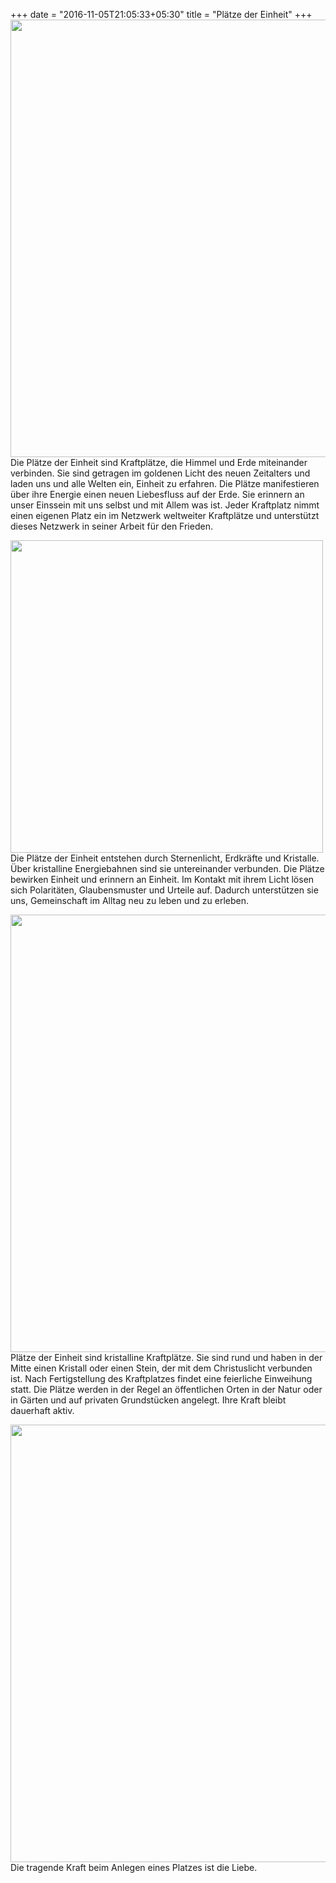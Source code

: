 +++
date = "2016-11-05T21:05:33+05:30"
title = "Plätze der Einheit"
+++
<img src="/img/portfolio/rosa_kristall.jpg" width=700px id="bildImText" align="left"/>

Die Plätze der Einheit sind Kraftplätze, die Himmel
und Erde miteinander verbinden. Sie sind getragen
im goldenen Licht des neuen Zeitalters und laden
uns und alle Welten ein, Einheit zu erfahren.
Die Plätze manifestieren über ihre Energie einen
neuen Liebesfluss auf der Erde. Sie erinnern an
unser Einssein mit uns selbst und mit Allem was ist.
Jeder Kraftplatz nimmt einen eigenen Platz ein
im Netzwerk weltweiter Kraftplätze und unterstützt
dieses Netzwerk in seiner Arbeit für den Frieden.

<img src="/img/lybie-sandig.jpg" width=500px id="bildImText" align="left"/>

Die Plätze der Einheit entstehen durch Sternenlicht,
Erdkräfte und Kristalle. Über kristalline Energiebahnen
sind sie untereinander verbunden. Die Plätze bewirken
Einheit und erinnern an Einheit. Im Kontakt mit ihrem Licht
lösen sich Polaritäten, Glaubensmuster und Urteile auf.
Dadurch unterstützen sie uns, Gemeinschaft im Alltag
neu zu leben und zu erleben.

<img src="/img/stein-rosenblätter.jpg" width=700px id="bildImText" align="left"/>

Plätze der Einheit sind kristalline Kraftplätze. Sie sind rund
und haben in der Mitte einen Kristall oder einen Stein,
der mit dem Christuslicht verbunden ist. Nach Fertigstellung
des Kraftplatzes findet eine feierliche Einweihung statt.
Die Plätze werden in der Regel an öffentlichen Orten
in der Natur oder in Gärten und auf privaten Grundstücken
angelegt. Ihre Kraft bleibt dauerhaft aktiv.

<img src="/img/stein-gras.jpg" width=700px id="bildImText" align="left"/>

Die tragende Kraft beim Anlegen eines Platzes ist die Liebe.
